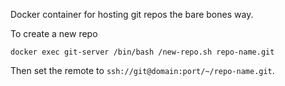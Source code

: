 Docker container for hosting git repos the bare bones way.

To create a new repo

``` shell
docker exec git-server /bin/bash /new-repo.sh repo-name.git
```

Then set the remote to `ssh://git@domain:port/~/repo-name.git`.


